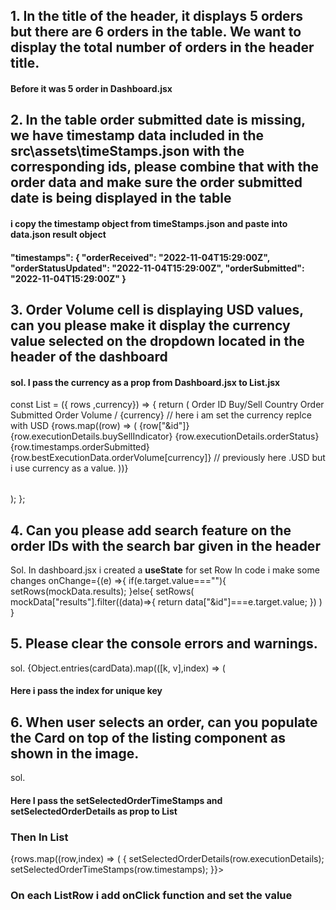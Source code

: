 <h2>1. In the title of the header, it displays 5 orders but there are 6 orders in the table. We want to display the total number of orders in the header title.</h2>
<p>
<HeaderTitle primaryTitle="Orders" secondaryTitle="6 orders" />
</p>
<h4>Before it was 5 order in Dashboard.jsx</h4>


<h2>2. In the table order submitted date is missing, we have timestamp data included in the src\assets\timeStamps.json with the corresponding ids, please combine that with the order data and make sure the order submitted date is being displayed in the table</h2>
<h4>
i copy the timestamp object from timeStamps.json and paste into data.json result object <h4>
<p>
"timestamps": {
        "orderReceived": "2022-11-04T15:29:00Z",
        "orderStatusUpdated": "2022-11-04T15:29:00Z",
        "orderSubmitted": "2022-11-04T15:29:00Z"
      }
</p>
<h2>3. Order Volume cell is displaying USD values, can you please make it display the currency value selected on the dropdown located in the header of the dashboard</h2>
<h4>
sol.
I pass the currency as a prop from Dashboard.jsx to List.jsx
</h4>
<p>
<List rows={mockData.results} currency={currency} />
</p>

<p>
const List = ({ rows ,currency}) => {
  return (
    <table className={styles.container}>
      <thead>
        <ListHeader>
          <ListHeaderCell>Order ID</ListHeaderCell>
          <ListHeaderCell>Buy/Sell</ListHeaderCell>
          <ListHeaderCell>Country</ListHeaderCell>
          <ListHeaderCell>Order Submitted</ListHeaderCell>
        <ListHeaderCell>Order Volume / {currency}</ListHeaderCell>  // here i am set the currency replce with USD
        </ListHeader>
      </thead>
      <tbody>
        {rows.map((row) => (
          <ListRow>
            <ListRowCell>{row["&id"]}</ListRowCell>
            <ListRowCell>{row.executionDetails.buySellIndicator}</ListRowCell>
            <ListRowCell>{row.executionDetails.orderStatus}</ListRowCell>
            <ListRowCell>{row.timestamps.orderSubmitted}</ListRowCell>
            <ListRowCell>{row.bestExecutionData.orderVolume[currency]}</ListRowCell> // previously here .USD but i use currency as a value.
          </ListRow>
        ))}
      </tbody>
    </table>
  );
};
</p>
<h2>4. Can you please add search feature on the order IDs with the search bar given in the header</h2>
<p>
  Sol. 
   In dashboard.jsx i created a <b>useState</b> for set Row 
   In code i make some changes 
   onChange={(e) =>{
              if(e.target.value===""){
                setRows(mockData.results);
              }else{
                setRows(
                  mockData["results"].filter((data)=>{
                    return data["&id"]===e.target.value;
                  })
                )
              }
</p>
<h2>5. Please clear the console errors and warnings.</h2>
<p>
  sol. 
    {Object.entries(cardData).map(([k, v],index) => (
        <div className={styles.cell} key={index}>
 </p>       
    <h4>Here i pass the index for unique key</h4>

<h2>6. When user selects an order, can you populate the Card on top of the listing component as shown in the image.</h2>
    sol.
   <p> <List rows={mockData.results} currency={currency} setSelectedOrderDetails={setSelectedOrderDetails} setSelectedOrderTimeStamps={setSelectedOrderTimeStamps}/>
   </p>
   <h4> Here I pass the setSelectedOrderTimeStamps and setSelectedOrderDetails as prop to List</h4>
   <h3>Then In List</h3>
   <p>
        {rows.map((row,index) => (
          <ListRow key={index} onClick={()=>{
            setSelectedOrderDetails(row.executionDetails);
            setSelectedOrderTimeStamps(row.timestamps);
          }}>
   </p>
   <h3>On each ListRow i add onClick function and set the value</h3>
